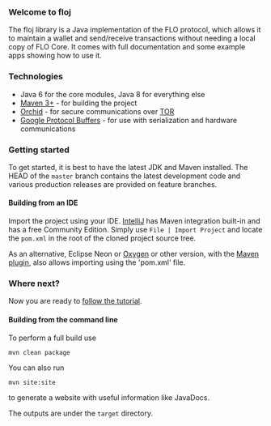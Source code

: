 ### Welcome to floj

The floj library is a Java implementation of the FLO protocol, which allows it to maintain a wallet and send/receive transactions without needing a local copy of FLO Core. It comes with full documentation and some example apps showing how to use it.

### Technologies

* Java 6 for the core modules, Java 8 for everything else
* [Maven 3+](http://maven.apache.org) - for building the project
* [Orchid](https://github.com/subgraph/Orchid) - for secure communications over [TOR](https://www.torproject.org)
* [Google Protocol Buffers](https://github.com/google/protobuf) - for use with serialization and hardware communications

### Getting started

To get started, it is best to have the latest JDK and Maven installed. The HEAD of the `master` branch contains the latest development code and various production releases are provided on feature branches.

#### Building from an IDE

Import the project using your IDE. [IntelliJ](http://www.jetbrains.com/idea/download/) has Maven integration built-in and has a free Community Edition. Simply use `File | Import Project` and locate the `pom.xml` in the root of the cloned project source tree.

As an alternative, Eclipse Neon or [Oxygen](https://eclipse.org/oxygen/) or other version, with the [Maven plugin](https://stackoverflow.com/questions/8620127/maven-in-eclipse-step-by-step-installation), also allows importing using the 'pom.xml' file.

### Where next?

Now you are ready to [follow the tutorial](https://bitcoinj.github.io/getting-started).


#### Building from the command line

To perform a full build use
```
mvn clean package
```
You can also run
```
mvn site:site
```
to generate a website with useful information like JavaDocs.

The outputs are under the `target` directory.
